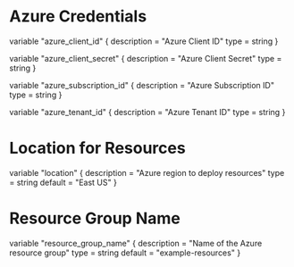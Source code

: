 # Azure Credentials
variable "azure_client_id" {
  description = "Azure Client ID"
  type        = string
}

variable "azure_client_secret" {
  description = "Azure Client Secret"
  type        = string
}

variable "azure_subscription_id" {
  description = "Azure Subscription ID"
  type        = string
}

variable "azure_tenant_id" {
  description = "Azure Tenant ID"
  type        = string
}

# Location for Resources
variable "location" {
  description = "Azure region to deploy resources"
  type        = string
  default     = "East US"
}

# Resource Group Name
variable "resource_group_name" {
  description = "Name of the Azure resource group"
  type        = string
  default     = "example-resources"
}